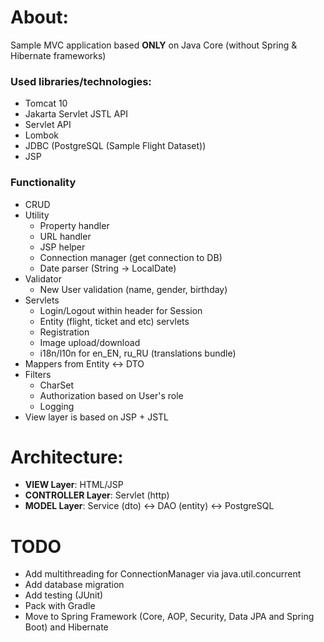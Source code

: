 # About:
Sample MVC application based **ONLY** on Java Core (without Spring & Hibernate frameworks)

### Used libraries/technologies:
* Tomcat 10
* Jakarta Servlet JSTL API
* Servlet API
* Lombok
* JDBC (PostgreSQL (Sample Flight Dataset))
* JSP

### Functionality
* CRUD
* Utility 
    * Property handler
    * URL handler
    * JSP helper 
    * Connection manager (get connection to DB)
    * Date parser (String -> LocalDate)
* Validator
    * New User validation (name, gender, birthday)
* Servlets
    * Login/Logout within header for Session
    * Entity (flight, ticket and etc) servlets
    * Registration
    * Image upload/download
    * i18n/l10n for en_EN, ru_RU (translations bundle)
* Mappers from Entity <-> DTO
* Filters
    * CharSet
    * Authorization based on User's role
    * Logging
* View layer is based on JSP + JSTL

# Architecture:
* __VIEW Layer__: HTML/JSP
* __CONTROLLER Layer__: Servlet (http)
* __MODEL Layer__: Service (dto) <-> DAO (entity) <-> PostgreSQL

# TODO
* Add multithreading for ConnectionManager via java.util.concurrent
* Add database migration
* Add testing (JUnit)
* Pack with Gradle
* Move to Spring Framework (Core, AOP, Security, Data JPA and Spring Boot) and Hibernate
